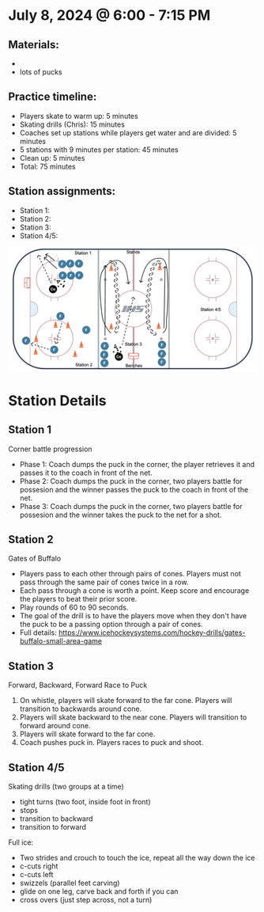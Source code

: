 
# July 8, 2024 @ 6:00 - 7:15 PM

## Materials:
- 
- lots of pucks

## Practice timeline:
- Players skate to warm up: 5 minutes
- Skating drills (Chris): 15 minutes
- Coaches set up stations while players get water and are divided: 5 minutes
- 5 stations with 9 minutes per station: 45 minutes
- Clean up: 5 minutes
- Total: 75 minutes

## Station assignments:
- Station 1: 
- Station 2: 
- Station 3: 
- Station 4/5: 


![image](https://github.com/salter14/hockey/blob/main/drill_diagrams/Practice_layout_20240701.png)

# Station Details

## Station 1
Corner battle progression
- Phase 1: Coach dumps the puck in the corner, the player retrieves it and passes it to the coach in front of the net.
- Phase 2: Coach dumps the puck in the corner, two players battle for possesion and the winner passes the puck to the coach in front of the net.
- Phase 3: Coach dumps the puck in the corner, two players battle for possesion and the winner takes the puck to the net for a shot.

## Station 2
Gates of Buffalo
- Players pass to each other through pairs of cones. Players must not pass through the same pair of cones twice in a row.
- Each pass through a cone is worth a point. Keep score and encourage the players to beat their prior score.
- Play rounds of 60 to 90 seconds.
- The goal of the drill is to have the players move when they don't have the puck to be a passing option through a pair of cones.
- Full details: https://www.icehockeysystems.com/hockey-drills/gates-buffalo-small-area-game

## Station 3
Forward, Backward, Forward Race to Puck

1. On whistle, players will skate forward to the far cone.  Players will transition to backwards around cone.
2. Players will skate backward to the near cone.  Players will transition to forward around cone.
3. Players will skate forward to the far cone.
4. Coach pushes puck in.  Players races to puck and shoot.

## Station 4/5
Skating drills (two groups at a time)

- tight turns (two foot, inside foot in front)
- stops
- transition to backward
- transition to forward
  

Full ice:
- Two strides and crouch to touch the ice, repeat all the way down the ice
- c-cuts right
- c-cuts left
- swizzels (parallel feet carving)
- glide on one leg, carve back and forth if you can
- cross overs (just step across, not a turn)




